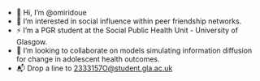 - 👋 Hi, I’m @omiridoue
- 🔦 I’m interested in social influence within peer friendship networks.
- ⚡ I’m a PGR student at the Social Public Health Unit - University of Glasgow.
- 🎾 I’m looking to collaborate on models simulating information diffusion for change in adolescent health outcomes.
- 📬 Drop a line to 2333157O@student.gla.ac.uk

<!---
omiridoue/omiridoue is a ✨ special ✨ repository because its `README.md` (this file) appears on your GitHub profile.
You can click the Preview link to take a look at your changes.
--->
